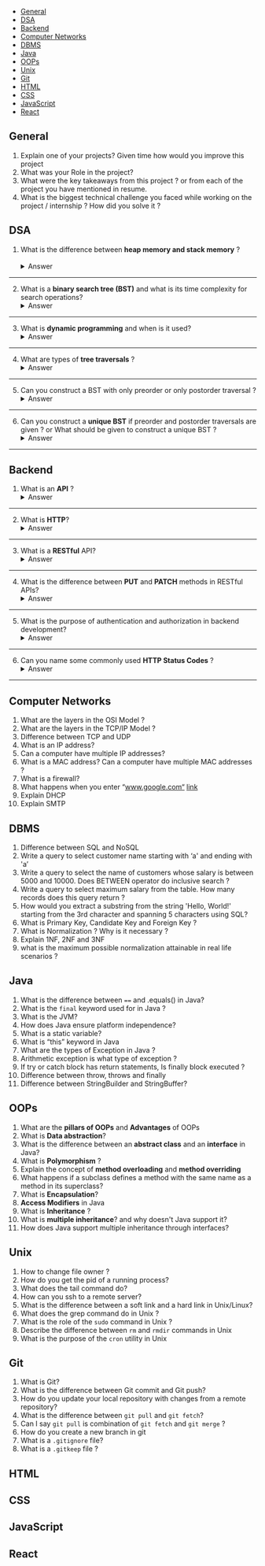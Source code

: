 - [General](#general)
- [DSA](#dsa)
- [Backend](#backend)
- [Computer Networks](#cn)
- [DBMS](#dbms)
- [Java](#java)
- [OOPs](#oops)
- [Unix](#unix)
- [Git](#git)
- [HTML](#html)
- [CSS](#css)
- [JavaScript](#js)
- [React](#react)


## General <a id="general"></a>

1. Explain one of your projects? Given time how would you improve this project
2. What was your Role in the project?
3. What were the key takeaways from this project ? or from each of the project you have mentioned in resume.
4. What is the biggest technical challenge you faced while working on the project / internship ? How did you solve it ?
   

## DSA <a id="dsa"></a>



1. What is the difference between **heap memory and stack memory** ? <br><br>
   <details>
      <summary>Answer</summary>
      <p>Heap memory is dynamically allocated memory used for objects and data structures, managed by the programmer, while stack memory is used for function calls and local variables, managed automatically by the compiler.</p>
   </details>
  
---

2. What is a **binary search tree (BST)** and what is its time complexity for search operations?
   <details>
      <summary>Answer</summary>
      <p>A binary search tree is a binary tree where the left child node contains values less than the parent node, and the right child node contains values greater than the parent node. The time complexity for search operations in a balanced BST is O(log n).</p>
   </details>
  
---
  
3. What is **dynamic programming** and when is it used?
     <details>
         <summary>Answer</summary>
         <p>Dynamic programming is a technique used to solve problems by breaking them down into simpler subproblems and solving each subproblem only once. It's used when the same subproblems occur multiple times.</p>
      </details>
  
---
  
4. What are types of **tree traversals** ?
     <details>
         <summary>Answer</summary>
         <p>Inorder, Preorder, Postorder</p>
      </details>
  
---

5. Can you construct a BST with only preorder or only postorder traversal ?
   <details>
      <summary>Answer</summary>
      <p>Yes, but the resulting tree <strong>may not be unique</strong>, and there may be multiple valid BSTs depending on the arrangement of elements.</p>
   </details>
  
---

6. Can you construct a **unique BST** if preorder and postorder traversals are given ? or What should be given to construct a unique BST ?
   <details>
      <summary>Answer</summary>
      <p>
         <ul>
            <li>Preorder + Inorder</li>
            <li>Postorder + Inorder</li>
         </ul>
      </p>
   </details>
---

## Backend <a id="backend"></a>

1. What is an **API** ?
   <details>
      <summary>Answer</summary>
      <p>An API (Application Programming Interface) is a set of rules and protocols that allows different software applications to communicate with each other.</p>
   </details>
  
---

2. What is **HTTP**?
   <details>
      <summary>Answer</summary>
      <p>HTTP (Hypertext Transfer Protocol) is the foundation of data communication on the World Wide Web, used to transmit hypertext documents (such as HTML) between web servers and clients.</p>
   </details>
  
---

3. What is a **RESTful** API?
   <details>
      <summary>Answer</summary>
      <p>A RESTful API is an architectural style that uses HTTP requests to perform CRUD (Create, Read, Update, Delete) operations on resources, typically using standard HTTP methods (GET, POST, PUT, DELETE).</p>
   </details>

--- 
4. What is the difference between **PUT** and **PATCH** methods in RESTful APIs?
   <details>
      <summary>Answer</summary>
      <p>PUT is used to <strong>update or replace an entire resource</strong>, while PATCH is used to <strong>partially update a resource</strong>, typically sending only the data that has changed.</p>
   </details>
   

---
5. What is the purpose of authentication and authorization in backend development?
   <details>
      <summary>Answer</summary>
      <p>
         <ul>
            <li>Authentication verifies the identity of users</li>
            <li>Authorization determines what actions they are allowed to perform within an application or system.</li>
         </ul>
      </p>
   </details>

---
6. Can you name some commonly used **HTTP Status Codes** ?
   <details>
      <summary>Answer</summary>
      <p>
         <ul>
            <li>200 OK: Indicates that the request has succeeded.</li>
            <li>201 Created: Indicates that the request has been fulfilled and a new resource has been created.</li>
            <li>400 Bad Request: Indicates that the server cannot process the request due to client error.</li>
            <li>401 Unauthorized: Indicates that the request requires user authentication.</li>
            <li>403 Forbidden: Indicates that the server understood the request, but refuses to authorize it.</li>
            <li>404 Not Found: Indicates that the requested resource could not be found on the server.</li>
            <li>500 Internal Server Error: Indicates that the server encountered an unexpected condition that prevented it from fulfilling the request.</li>
            <li>503 Service Unavailable: Indicates that the server is currently unable to handle the request due to temporary overload or maintenance.</li>
         </ul>
      </p>
   </details>
   

---

## Computer Networks <a id="cn"></a>

1. What are the layers in the OSI Model ?
2. What are the layers in the TCP/IP Model ?
3. Difference between TCP and UDP
4. What is an IP address?
5. Can a computer have multiple IP addresses?
6. What is a MAC address? Can a computer have multiple MAC addresses ?
7. What is a firewall?
8. What happens when you enter “www.google.com“ [link](https://blog.bytebytego.com/p/what-happens-when-you-type-a-url)
9. Explain DHCP
10. Explain SMTP


## DBMS <a id="dbms"></a>

1. Difference between SQL and NoSQL
2. Write a query to select customer name starting with ‘a' and ending with 'a’
3. Write a query to select the name of customers whose salary is between 5000 and 10000. Does BETWEEN operator do inclusive search ?
4. Write a query to select maximum salary from the table. How many records does this query return ?
5. How would you extract a substring from the string 'Hello, World!' starting from the 3rd character and spanning 5 characters using SQL?
6. What is Primary Key, Candidate Key and Foreign Key ?
7. What is Normalization ? Why is it necessary ?
8. Explain 1NF, 2NF and 3NF
9. what is the maximum possible normalization attainable in real life scenarios ?



## Java <a id="java"></a>

1. What is the difference between `==` and .equals() in Java?
2. What is the `final` keyword used for in Java ?
3. What is the JVM?
4. How does Java ensure platform independence?
5. What is a static variable?
6. What is “this” keyword in Java
7. What are the types of Exception in Java ?
8. Arithmetic exception is what type of exception ?
9. If try or catch block has return statements, Is finally block executed ?
10. Difference between throw, throws and finally
11. Difference between StringBuilder and StringBuffer? 

## OOPs <a id="oops"></a>

1. What are the **pillars of OOPs** and **Advantages** of OOPs
2. What is **Data abstraction**?
3. What is the difference between an **abstract class** and an **interface** in Java?
4. What is **Polymorphism** ?
5. Explain the concept of **method overloading** and **method overriding**
6. What happens if a subclass defines a method with the same name as a method in its superclass?
7. What is **Encapsulation**?
8. **Access Modifiers** in Java
9. What is **Inheritance** ?
10. What is **multiple inheritance**? and why doesn't Java support it?
11. How does Java support multiple inheritance through interfaces?

## Unix <a id="unix"></a>

1. How to change file owner ?
2. How do you get the pid of a running process?
3. What does the tail command do?
4. How can you ssh to a remote server?
5. What is the difference between a soft link and a hard link in Unix/Linux?
6. What does the grep command do in Unix ?
7. What is the role of the `sudo` command in Unix ?
8. Describe the difference between `rm` and `rmdir` commands in Unix
9. What is the purpose of the `cron` utility in Unix

## Git <a id="git"></a>

1. What is Git?
2. What is the difference between Git commit and Git push?
3. How do you update your local repository with changes from a remote repository?
4. What is the difference between `git pull` and `git fetch`?
5. Can I say `git pull` is combination of `git fetch` and `git merge` ?
6. How do you create a new branch in git
7. What is a `.gitignore` file?
8. What is a `.gitkeep` file ?

## HTML <a id="html"></a>

## CSS <a id="css"></a>

## JavaScript <a id="js"></a>

## React <a id="react"></a>

